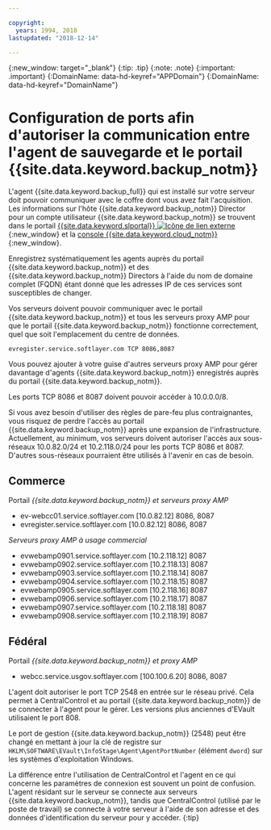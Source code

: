 ```yaml
---

copyright:
  years: 1994, 2018
lastupdated: "2018-12-14"

---
```

{:new_window: target="_blank"}
{:tip: .tip}
{:note: .note}
{:important: .important}
{:DomainName: data-hd-keyref="APPDomain"}
{:DomainName: data-hd-keyref="DomainName"}

# Configuration de ports afin d'autoriser la communication entre l'agent de sauvegarde et le portail {{site.data.keyword.backup_notm}}

L'agent {{site.data.keyword.backup_full}} qui est installé sur votre serveur doit pouvoir communiquer avec le coffre dont vous avez fait l'acquisition. Les informations sur l'hôte {{site.data.keyword.backup_notm}} Director pour un compte utilisateur {{site.data.keyword.backup_notm}} se trouvent dans le portail [{{site.data.keyword.slportal}} ![Icône de lien externe](../../icons/launch-glyph.svg "Icône de lien externe")](https://control.softlayer.com/){:new_window} et la [console {{site.data.keyword.cloud_notm}}](https://{DomainName}/catalog/){:new_window}.

Enregistrez systématiquement les agents auprès du portail {{site.data.keyword.backup_notm}} et des {{site.data.keyword.backup_notm}} Directors à l'aide du nom de domaine complet (FQDN) étant donné que les adresses IP de ces services sont susceptibles de changer.

Vos serveurs doivent pouvoir communiquer avec le portail {{site.data.keyword.backup_notm}} et tous les serveurs proxy AMP pour que le portail {{site.data.keyword.backup_notm}} fonctionne correctement, quel que soit l'emplacement du centre de données.

```
evregister.service.softlayer.com TCP 8086,8087
```

Vous pouvez ajouter à votre guise d'autres serveurs proxy AMP pour gérer davantage d'agents {{site.data.keyword.backup_notm}} enregistrés auprès du portail {{site.data.keyword.backup_notm}}.

Les ports TCP 8086 et 8087 doivent pouvoir accéder à 10.0.0.0/8.

Si vous avez besoin d'utiliser des règles de pare-feu plus contraignantes, vous risquez de perdre l'accès au portail {{site.data.keyword.backup_notm}} après une expansion de l'infrastructure. Actuellement, au minimum, vos serveurs doivent autoriser l'accès aux sous-réseaux 10.0.82.0/24 et 10.2.118.0/24 pour les ports TCP 8086 et 8087. D'autres sous-réseaux pourraient être utilisés à l'avenir en cas de besoin.

## Commerce

Portail *{{site.data.keyword.backup_notm}} et serveurs proxy AMP*

- ev-webcc01.service.softlayer.com [10.0.82.12] 8086, 8087
- evregister.service.softlayer.com [10.0.82.12] 8086, 8087

*Serveurs proxy AMP à usage commercial*

- evwebamp0901.service.softlayer.com [10.2.118.12] 8087
- evwebamp0902.service.softlayer.com [10.2.118.13] 8087
- evwebamp0903.service.softlayer.com [10.2.118.14] 8087
- evwebamp0904.service.softlayer.com [10.2.118.15] 8087
- evwebamp0905.service.softlayer.com [10.2.118.16] 8087
- evwebamp0906.service.softlayer.com [10.2.118.17] 8087
- evwebamp0907.service.softlayer.com [10.2.118.18] 8087
- evwebamp0908.service.softlayer.com [10.2.118.19] 8087

## Fédéral

Portail *{{site.data.keyword.backup_notm}} et proxy AMP*

- webcc.service.usgov.softlayer.com [100.100.6.20] 8086, 8087

L'agent doit autoriser le port TCP 2548 en entrée sur le réseau privé. Cela permet à CentralControl et au portail {{site.data.keyword.backup_notm}} de se connecter à l'agent pour le gérer. Les versions plus anciennes d'EVault utilisaient le port 808.

Le port de gestion {{site.data.keyword.backup_notm}} (2548) peut être changé en mettant à jour la clé de registre sur `HKLM\SOFTWARE\EVault\InfoStage\Agent\AgentPortNumber` (élément `dword`) sur les systèmes d'exploitation Windows.

La différence entre l'utilisation de CentralControl et l'agent en ce qui concerne les paramètres de connexion est souvent un point de confusion. L'agent résidant sur le serveur se connecte aux serveurs {{site.data.keyword.backup_notm}}, tandis que CentralControl (utilisé par le poste de travail) se connecte à votre serveur à l'aide de son adresse et des données d'identification du serveur pour y accéder.
{:tip}
